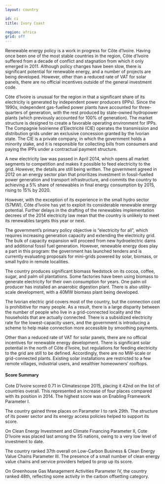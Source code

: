 ```yaml
---
layout: country

id: ci
title: Ivory Coast

region: africa
grid: off
---
```


Renewable energy policy is a work in progress for Côte d’Ivoire. Having once been one of the most stable countries in the region, Côte d’Ivoire suffered from a decade of conflict and stagnation from which it only emerged in 2011. Although policy changes have been slow, there is significant potential for renewable energy, and a number of projects are being developed. However, other than a reduced rate of VAT for solar panels, there are no official incentives outside of the general investment code.

Côte d’Ivoire is unusual for the region in that a significant share of its electricity is generated by independent power producers (IPPs). Since the 1990s, independent gas-fuelled power plants have accounted for three-quarters of generation, with the rest produced by state-owned hydropower plants (which previously accounted for 100% of generation). The market structure is designed to create a favorable operating environment for IPPs. The Compagnie Ivoirienne d’Electricité (CIE) operates the transmission and distribution grids under an exclusive concession granted by the Ivorian state. The CIE is a private company, in which the government holds a minority stake, and it is responsible for collecting bills from consumers and paying the IPPs under a contractual payment structure.

A new electricity law was passed in April 2014, which opens all market segments to competition and makes it possible to feed electricity to the grid. However, the details are still being written. The government agreed in 2012 on an energy sector plan that prioritizes investment in fossil-fuelled power generation and transport infrastructure, and commits the country to achieving a 5% share of renewables in final energy consumption by 2015, rising to 15% by 2020. 

However, with the exception of its experience in the small hydro sector (57MW), Côte d’Ivoire has yet to exploit its considerable renewable energy potential. Further delays in the drafting of the renewables implementation decrees of the 2014 electricity law mean that the country is unlikely to meet its renewables targets this year or next.

The government’s primary policy objective is “electricity for all”, which requires increasing generation capacity and extending the electricity grid. The bulk of capacity expansion will proceed from new hydroelectric dams and additional fossil fuel generation. However, renewable energy does play a part in this program: the government has launched tenders and is currently evaluating proposals for mini-grids powered by solar, biomass, or small hydro in remote localities.

The country produces significant biomass feedstock on its cocoa, coffee, sugar, and palm oil plantations. Some factories have been using biomass to generate electricity for their own consumption for years. One palm oil producer has installed an anaerobic digestion plant. There is also utility-scale development, with a 40MW biomass plant being developed.

The Ivorian electric grid covers most of the country, but the connection cost is prohibitive for many people. As a result, there is a large disparity between the number of people who live in a grid-connected locality and the households that are actually connected. There is a subsidized electricity rate for the lowest-capacity users, and the government is introducing a scheme to help make connection more accessible by smoothing payments.

Other than a reduced rate of VAT for solar panels, there are no official incentives for renewable energy development. There is significant solar potential in the north of Côte d’Ivoire, but regulations for feeding electricity to the grid are still to be defined. Accordingly, there are no MW-scale or grid-connected plants. Existing solar installations are restricted to a few remote villages, industrial users, and wealthier homeowners’ rooftops.

#### Score Summary

Cote D’Ivoire scored 0.71 in Climatescope 2015, placing it 42nd on the list of countries overall. This represented an increase of four places compared with its position in 2014. The highest score was on Enabling Framework Parameter I. 

The country gained three places on Parameter I to rank 29th. The structure of its power sector and its energy access policies helped to support its score. 

On Clean Energy Investment and Climate Financing Parameter II, Cote D’Ivoire was placed last among the 55 nations, owing to a very low level of investment to date. 

The country ranked 37th overall on Low-Carbon Business & Clean Energy Value Chains Parameter III. The presence of a small number of clean energy value chains and service providers helped to prop up its score. 

On Greenhouse Gas Management Activities Parameter IV, the country ranked 48th, reflecting some activity in the carbon offsetting category.
